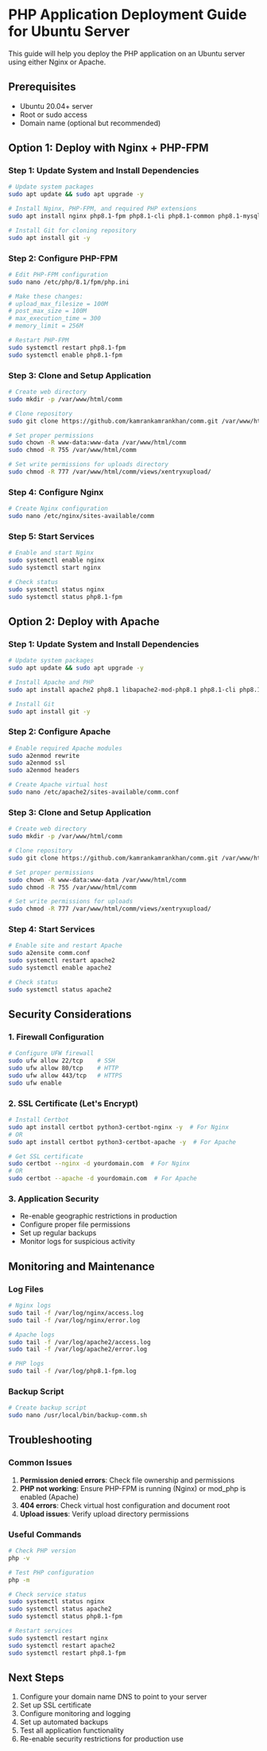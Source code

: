 # PHP Application Deployment Guide for Ubuntu Server

This guide will help you deploy the PHP application on an Ubuntu server using either Nginx or Apache.

## Prerequisites

- Ubuntu 20.04+ server
- Root or sudo access
- Domain name (optional but recommended)

## Option 1: Deploy with Nginx + PHP-FPM

### Step 1: Update System and Install Dependencies

```bash
# Update system packages
sudo apt update && sudo apt upgrade -y

# Install Nginx, PHP-FPM, and required PHP extensions
sudo apt install nginx php8.1-fpm php8.1-cli php8.1-common php8.1-mysql php8.1-zip php8.1-gd php8.1-mbstring php8.1-curl php8.1-xml php8.1-bcmath php8.1-json php8.1-curl php8.1-gd php8.1-mbstring php8.1-xml php8.1-zip -y

# Install Git for cloning repository
sudo apt install git -y
```

### Step 2: Configure PHP-FPM

```bash
# Edit PHP-FPM configuration
sudo nano /etc/php/8.1/fpm/php.ini

# Make these changes:
# upload_max_filesize = 100M
# post_max_size = 100M
# max_execution_time = 300
# memory_limit = 256M

# Restart PHP-FPM
sudo systemctl restart php8.1-fpm
sudo systemctl enable php8.1-fpm
```

### Step 3: Clone and Setup Application

```bash
# Create web directory
sudo mkdir -p /var/www/html/comm

# Clone repository
sudo git clone https://github.com/kamrankamrankhan/comm.git /var/www/html/comm

# Set proper permissions
sudo chown -R www-data:www-data /var/www/html/comm
sudo chmod -R 755 /var/www/html/comm

# Set write permissions for uploads directory
sudo chmod -R 777 /var/www/html/comm/views/xentryxupload/
```

### Step 4: Configure Nginx

```bash
# Create Nginx configuration
sudo nano /etc/nginx/sites-available/comm
```

### Step 5: Start Services

```bash
# Enable and start Nginx
sudo systemctl enable nginx
sudo systemctl start nginx

# Check status
sudo systemctl status nginx
sudo systemctl status php8.1-fpm
```

## Option 2: Deploy with Apache

### Step 1: Update System and Install Dependencies

```bash
# Update system packages
sudo apt update && sudo apt upgrade -y

# Install Apache and PHP
sudo apt install apache2 php8.1 libapache2-mod-php8.1 php8.1-cli php8.1-common php8.1-mysql php8.1-zip php8.1-gd php8.1-mbstring php8.1-curl php8.1-xml php8.1-bcmath php8.1-json -y

# Install Git
sudo apt install git -y
```

### Step 2: Configure Apache

```bash
# Enable required Apache modules
sudo a2enmod rewrite
sudo a2enmod ssl
sudo a2enmod headers

# Create Apache virtual host
sudo nano /etc/apache2/sites-available/comm.conf
```

### Step 3: Clone and Setup Application

```bash
# Create web directory
sudo mkdir -p /var/www/html/comm

# Clone repository
sudo git clone https://github.com/kamrankamrankhan/comm.git /var/www/html/comm

# Set proper permissions
sudo chown -R www-data:www-data /var/www/html/comm
sudo chmod -R 755 /var/www/html/comm

# Set write permissions for uploads
sudo chmod -R 777 /var/www/html/comm/views/xentryxupload/
```

### Step 4: Start Services

```bash
# Enable site and restart Apache
sudo a2ensite comm.conf
sudo systemctl restart apache2
sudo systemctl enable apache2

# Check status
sudo systemctl status apache2
```

## Security Considerations

### 1. Firewall Configuration

```bash
# Configure UFW firewall
sudo ufw allow 22/tcp    # SSH
sudo ufw allow 80/tcp    # HTTP
sudo ufw allow 443/tcp   # HTTPS
sudo ufw enable
```

### 2. SSL Certificate (Let's Encrypt)

```bash
# Install Certbot
sudo apt install certbot python3-certbot-nginx -y  # For Nginx
# OR
sudo apt install certbot python3-certbot-apache -y  # For Apache

# Get SSL certificate
sudo certbot --nginx -d yourdomain.com  # For Nginx
# OR
sudo certbot --apache -d yourdomain.com  # For Apache
```

### 3. Application Security

- Re-enable geographic restrictions in production
- Configure proper file permissions
- Set up regular backups
- Monitor logs for suspicious activity

## Monitoring and Maintenance

### Log Files

```bash
# Nginx logs
sudo tail -f /var/log/nginx/access.log
sudo tail -f /var/log/nginx/error.log

# Apache logs
sudo tail -f /var/log/apache2/access.log
sudo tail -f /var/log/apache2/error.log

# PHP logs
sudo tail -f /var/log/php8.1-fpm.log
```

### Backup Script

```bash
# Create backup script
sudo nano /usr/local/bin/backup-comm.sh
```

## Troubleshooting

### Common Issues

1. **Permission denied errors**: Check file ownership and permissions
2. **PHP not working**: Ensure PHP-FPM is running (Nginx) or mod_php is enabled (Apache)
3. **404 errors**: Check virtual host configuration and document root
4. **Upload issues**: Verify upload directory permissions

### Useful Commands

```bash
# Check PHP version
php -v

# Test PHP configuration
php -m

# Check service status
sudo systemctl status nginx
sudo systemctl status apache2
sudo systemctl status php8.1-fpm

# Restart services
sudo systemctl restart nginx
sudo systemctl restart apache2
sudo systemctl restart php8.1-fpm
```

## Next Steps

1. Configure your domain name DNS to point to your server
2. Set up SSL certificate
3. Configure monitoring and logging
4. Set up automated backups
5. Test all application functionality
6. Re-enable security restrictions for production use
